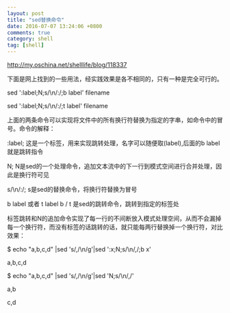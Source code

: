 ```yaml
---
layout: post
title: "sed替换命令"
date: 2016-07-07 13:24:06 +0800
comments: true
category: shell
tag: [shell]
---
```


<a herf="http://my.oschina.net/shelllife/blog/118337"> http://my.oschina.net/shelllife/blog/118337</a>

下面是网上找到的一些用法，经实践效果是各不相同的，只有一种是完全可行的。

sed ':label;N;s/\n/:/;b label' filename

sed ':label;N;s/\n/:/;t label' filename

上面的两条命令可以实现将文件中的所有换行符替换为指定的字串，如命令中的冒号。命令的解释：

:label;  这是一个标签，用来实现跳转处理，名字可以随便取(label),后面的b label就是跳转指令

N;  N是sed的一个处理命令，追加文本流中的下一行到模式空间进行合并处理，因此是换行符可见

s/\n/:/;   s是sed的替换命令，将换行符替换为冒号

b label  或者 t label    b / t 是sed的跳转命令，跳转到指定的标签处

标签跳转和N的追加命令实现了每一行的不间断放入模式处理空间，从而不会漏掉每一个换行符，而没有标签的话跳转的话，就只能每两行替换掉一个换行符，对比效果：

$  echo "a,b,c,d" |sed 's/,/\n/g'|sed ':x;N;s/\n/,/;b x'

a,b,c,d

$  echo "a,b,c,d" |sed 's/,/\n/g'|sed 'N;s/\n/,/'

a,b

c,d